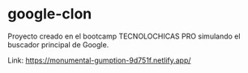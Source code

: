 # google-clon
Proyecto creado en el bootcamp TECNOLOCHICAS PRO simulando el buscador principal de Google.

Link: https://monumental-gumption-9d751f.netlify.app/
